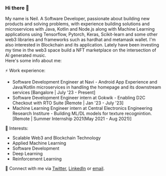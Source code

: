 ### Hi there 👋

My name is Neil.
A Software Developer, passionate about building new products and solving problems, with experience building solutions and microservices with Java, Kotlin and Node.js along with Machine Learning applications using Tensorflow, Pytorch, Keras, Scikit-learn and some other web3 libraries and frameworks such as hardhat and metamask wallet. I'm also interested in Blockchain and its application. Lately have been investing my time in the web3 space build a NFT marketplace on the intersection of AI generated music.  
Here's some info about me:<br>

⚡ Work experience: <br>
- Software Development Engineer at Navi - Android App Experience and Java/Kotlin microservices in handling the homepage and its downstream services [Bangalore | July '23 - Present]
- Software Development Engineer intern at Gokwik - Enabling D2C Checkout with RTO Suite [Remote | Jan '23 - July '23]
- Machine Learning Engineer intern at Central Electronics Engineering Research Institure - Building ML/DL models for texture recognintion. [Remote | Summer Internship 2021(May 2021 - Aug 2021)]

🌱 Interests:
<!-- - Web development. -->
- Scalable Web3 and Blockchain Technology
- Applied Machine Learning
- Software Development
- Deep Learning
- Reinforcement Learning

💬 Connect with me via [Twitter](https://twitter.com/NeilMehta31), [LinkedIn](https://www.linkedin.com/in/neil-mehta31/) or [email](mailto:neil.pmehta@gmail.com).

<!-- [![Top Langs](https://github-readme-stats.vercel.app/api/top-langs/?username=neilmehta31&layout=compact&hide=tex)](https://github.com/anuraghazra/github-readme-stats) -->

<!--
**neilmehta31/neilmehta31** is a ✨ _special_ ✨ repository because its `README.md` (this file) appears on your GitHub profile.

Here are some ideas to get you started:

- 🔭 I’m currently working on ...
- 🌱 I’m currently learning ...
- 👯 I’m looking to collaborate on ...
- 🤔 I’m looking for help with ...
- 💬 Ask me about ...
- 📫 How to reach me: ...
- 😄 Pronouns: ...
- ⚡ Fun fact: ...
-->
